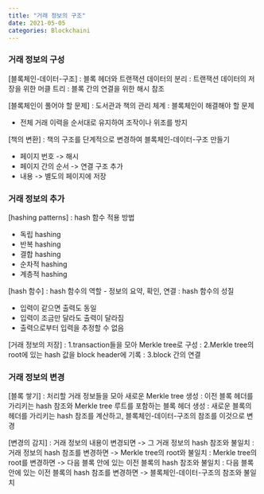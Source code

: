 ```yaml
---
title: "거래 정보의 구조"
date: 2021-05-05
categories: Blockchaini
---
```


### 거래 정보의 구성

[블록체인-데이터-구조]
: 블록 헤더와 트랜잭션 데이터의 분리
: 트랜잭션 데이터의 저장을 위한 머클 트리
: 블록 간의 연결을 위한 해시 참조

[블록체인이 풀어야 할 문제]
: 도서관과 책의 관리 체계
: 블록체인이 해결해야 할 문제
- 전체 거래 이력을 순서대로 유지하여 조작이나 위조를 방지

[책의 변환]
: 책의 구조를 단계적으로 변경하여 블록체인-데이터-구조 만들기
- 페이지 번호 -> 해시
- 페이지 간의 순서 -> 연결 구조 추가
- 내용 -> 별도의 페이지에 저장


### 거래 정보의 추가

[hashing patterns]
: hash 함수 적용 방법
- 독립 hashing
- 반복 hashing
- 결합 hashing
- 순차적 hashing
- 계층적 hashing

[hash 함수]
: hash 함수의 역할 - 정보의 요약, 확인, 연결
: hash 함수의 성질
- 입력이 같으면 출력도 동일
- 입력이 조금만 달라도 출력이 달라짐
- 출력으로부터 입력을 추정할 수 없음

[거래 정보의 저장]
: 1.transaction들을 모아 Merkle tree로 구성
: 2.Merkle tree의 root에 있는 hash 값을 block header에 기록
: 3.block 간의 연결


### 거래 정보의 변경

[블록 쌓기]
: 처리할 거래 정보들을 모아 새로운 Merkle tree 생성
: 이전 블록 헤더를 가리키는 hash 참조와 Merkle tree 루트를 포함하는 블록 헤더 생성
: 새로운 블록의 헤더를 가리키는 hash 참조를 계산하고, 블록체인-데이터-구조의 참조를 이것으로 변경

[변경의 감지]
: 거래 정보의 내용이 변경되면 -> 그 거래 정보의 hash 참조와 불일치
: 거래 정보의 hash 참조를 변경하면 -> Merkle tree의 root와 불일치
: Merkle tree의 root를 변경하면 -> 다음 블록 안에 있는 이전 블록의 hash 참조와 불일치
: 다음 블록 안에 있는 이전 블록의 hash 참조를 변경하면 -> 블록체인-데이터-구조의 참조와 불일치

